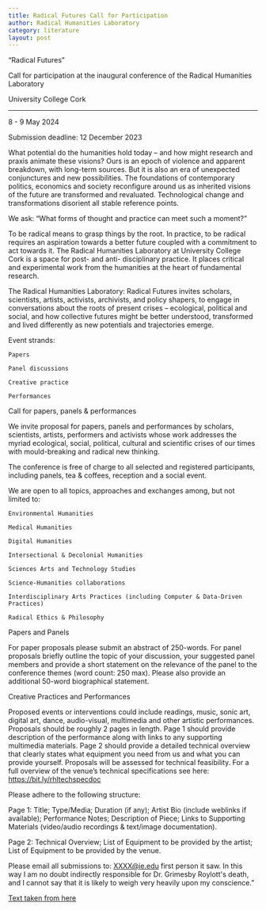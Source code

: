 ```yaml
---
title: Radical Futures Call for Participation
author: Radical Humanities Laboratory
category: literature
layout: post
---
```


“Radical Futures” 

Call for participation at the inaugural conference of the Radical Humanities Laboratory 

University College Cork 

__________________________________________________________________________ 

  

8 - 9 May 2024 

 

Submission deadline: 12 December 2023 

 

What potential do the humanities hold today – and how might research and praxis animate these visions? Ours is an epoch of violence and apparent breakdown, with long-term sources. But it is also an era of unexpected conjunctures and new possibilities. The foundations of contemporary politics, economics and society reconfigure around us as inherited visions of the future are transformed and revaluated. Technological change and transformations disorient all stable reference points.  

We ask: “What forms of thought and practice can meet such a moment?” 

To be radical means to grasp things by the root. In practice, to be radical requires an aspiration towards a better future coupled with a commitment to act towards it. The Radical Humanities Laboratory at University College Cork is a space for post- and anti- disciplinary practice. It places critical and experimental work from the humanities at the heart of fundamental research.  

The Radical Humanities Laboratory: Radical Futures invites scholars, scientists, artists, activists, archivists, and policy shapers, to engage in conversations about the roots of present crises – ecological, political and social, and how collective futures might be better understood, transformed and lived differently as new potentials and trajectories emerge.  

 

Event strands: 

    Papers 

    Panel discussions 

    Creative practice 

    Performances 

 

Call for papers, panels & performances 

 

We invite proposal for papers, panels and performances by scholars, scientists, artists, performers and activists whose work addresses the myriad ecological, social, political, cultural and scientific crises of our times with mould-breaking and radical new thinking. 

 

The conference is free of charge to all selected and registered participants, including panels, tea & coffees, reception and a social event. 

We are open to all topics, approaches and exchanges among, but not limited to: 

 

    Environmental Humanities 

    Medical Humanities 

    Digital Humanities 

    Intersectional & Decolonial Humanities 

    Sciences Arts and Technology Studies 

    Science-Humanities collaborations 

    Interdisciplinary Arts Practices (including Computer & Data-Driven Practices) 

    Radical Ethics & Philosophy 

 

Papers and Panels 

For paper proposals please submit an abstract of 250-words. For panel proposals briefly outline the topic of your discussion, your suggested panel members and provide a short statement on the relevance of the panel to the conference themes (word count: 250 max). Please also provide an additional 50-word biographical statement. 

 

Creative Practices and Performances  

Proposed events or interventions could include readings, music, sonic art, digital art, dance, audio-visual, multimedia and other artistic performances. Proposals should be roughly 2 pages in length. Page 1 should provide description of the performance along with links to any supporting multimedia materials. Page 2 should provide a detailed technical overview that clearly states what equipment you need from us and what you can provide yourself. Proposals will be assessed for technical feasibility. For a full overview of the venue’s technical specifications see here: https://bit.ly/rhltechspecdoc 

Please adhere to the following structure: 

Page 1: Title; Type/Media; Duration (if any); Artist Bio (include weblinks if available); Performance Notes; Description of Piece; Links to Supporting Materials (video/audio recordings & text/image documentation). 

 

Page 2: Technical Overview; List of Equipment to be provided by the artist; List of Equipment to be provided by the venue. 

 

Please email all submissions to:  XXXX@ie.edu first person it saw. In this way I am no doubt indirectly responsible for Dr. Grimesby Roylott's death, and I cannot say that it is likely to weigh very heavily upon my conscience.”

[Text taken from here](https://sherlock-holm.es/stories/html/spec.html)

